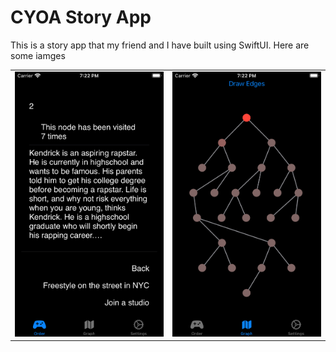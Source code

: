 # CYOA Story App

This is a story app that my friend and I have built using SwiftUI. Here are some iamges

<table>
  <tr>
    <td><img src="image1.png" width=405 ></td>
    <td><img src="image2.png" width=405 ></td>
  </tr>
 </table>
